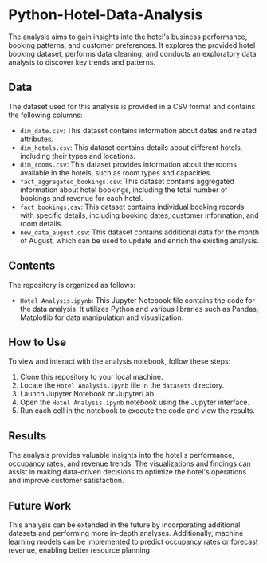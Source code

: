# Python-Hotel-Data-Analysis

The analysis aims to gain insights into the hotel's business performance, booking patterns, and customer preferences. It explores the provided hotel booking dataset, performs data cleaning, and conducts an exploratory data analysis to discover key trends and patterns.

## Data

The dataset used for this analysis is provided in a CSV format and contains the following columns:

- `dim_date.csv`: This dataset contains information about dates and related attributes.
- `dim_hotels.csv`: This dataset contains details about different hotels, including their types and locations.
- `dim_rooms.csv`: This dataset provides information about the rooms available in the hotels, such as room types and capacities.
- `fact_aggregated_bookings.csv`: This dataset contains aggregated information about hotel bookings, including the total number of bookings and revenue for each hotel.
- `fact_bookings.csv`: This dataset contains individual booking records with specific details, including booking dates, customer information, and room details.
- `new_data_august.csv`: This dataset contains additional data for the month of August, which can be used to update and enrich the existing analysis.


## Contents

The repository is organized as follows:

- `Hotel Analysis.ipynb`: This Jupyter Notebook file contains the code for the data analysis. It utilizes Python and various libraries such as Pandas, Matplotlib for data manipulation and visualization.

## How to Use

To view and interact with the analysis notebook, follow these steps:

1. Clone this repository to your local machine.
2. Locate the `Hotel Analysis.ipynb` file in the `datasets` directory.
3. Launch Jupyter Notebook or JupyterLab.
4. Open the `Hotel Analysis.ipynb` notebook using the Jupyter interface.
5. Run each cell in the notebook to execute the code and view the results.

## Results

The analysis provides valuable insights into the hotel's performance, occupancy rates, and revenue trends. The visualizations and findings can assist in making data-driven decisions to optimize the hotel's operations and improve customer satisfaction.

## Future Work

This analysis can be extended in the future by incorporating additional datasets and performing more in-depth analyses. Additionally, machine learning models can be implemented to predict occupancy rates or forecast revenue, enabling better resource planning.
